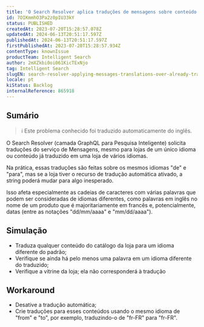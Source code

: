```yaml
---
title: 'O Search Resolver aplica traduções de mensagens sobre conteúdo já traduzido'
id: 7OIKmmhO3Pa2z0pIU33kY
status: PUBLISHED
createdAt: 2023-07-20T15:28:57.078Z
updatedAt: 2024-06-13T20:51:17.597Z
publishedAt: 2024-06-13T20:51:17.597Z
firstPublishedAt: 2023-07-20T15:28:57.934Z
contentType: knownIssue
productTeam: Intelligent Search
author: 2mXZkbi0oi061KicTExNjo
tag: Intelligent Search
slugEN: search-resolver-applying-messages-translations-over-already-translated-content
locale: pt
kiStatus: Backlog
internalReference: 865918
---
```


## Sumário

>ℹ️ Este problema conhecido foi traduzido automaticamente do inglês.


O Search Resolver (camada GraphQL para Pesquisa Inteligente) solicita traduções do serviço de Mensagens, mesmo para lojas de um único idioma ou conteúdo já traduzido em uma loja de vários idiomas.

Na prática, essas traduções são feitas sobre os mesmos idiomas "de" e "para", mas se a loja tiver o recurso de tradução automática ativado, a string poderá mudar para algo inesperado.

Isso afeta especialmente as cadeias de caracteres com várias palavras que podem ser consideradas de idiomas diferentes, como palavras em inglês no nome de um produto que é majoritariamente em francês e, potencialmente, datas (entre as notações "dd/mm/aaaa" e "mm/dd/aaaa").

## Simulação



- Traduza qualquer conteúdo do catálogo da loja para um idioma diferente do padrão;
- Verifique se ainda há pelo menos uma palavra em um idioma diferente do traduzido;
- Verifique a vitrine da loja; ela não corresponderá à tradução

## Workaround



- Desative a tradução automática;
- Crie traduções para esses conteúdos usando o mesmo idioma de "from" e "to", por exemplo, traduzindo-o de "fr-FR" para "fr-FR".




